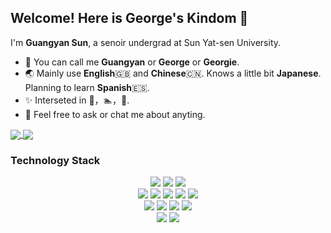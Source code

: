## Welcome! Here is George's Kindom 🌠

I'm **Guangyan Sun**, a senoir undergrad at Sun Yat-sen University.

- 👋 You can call me **Guangyan** or **George** or **Georgie**.
- 🌏 Mainly use **English**🇬🇧 and **Chinese**🇨🇳. Knows a little bit **Japanese**. Planning to learn **Spanish**🇪🇸.
- ✨ Interseted in 🏃，🏊，🎾.
- 💬 Feel free to ask or chat me about anyting.

<a href="https://github.com/anuraghazra/github-readme-stats">
  <img align="center" src="https://github-readme-stats.vercel.app/api?username=guangyans&count_private=true&show_icons=true&theme=dark" />
</a>
<a href="https://github.com/anuraghazra/convoychat">
  <img align="center" src="https://github-readme-stats.vercel.app/api/top-langs/?username=guangyans&langs_count=8&theme=dark&count_private=true&layout=compact&hide=javascript,html,css,CoffeeScript&card_width=300" />
</a>

### Technology Stack

<div align="center">
  <img src="https://img.shields.io/badge/Linux-000000?style=for-the-badge&logo=linux&logoColor=white" />
  <img src="https://img.shields.io/badge/MacOS-000000?style=for-the-badge&logo=apple&logoColor=white" />
  <img src="https://img.shields.io/badge/Windows-000000?style=for-the-badge&logo=microsoft&logoColor=white" />
</div>

<div align="center">
  <img src="https://img.shields.io/badge/Python-000000?style=for-the-badge&logo=python&logoColor=white" />
  <img src="https://img.shields.io/badge/C-000000?style=for-the-badge&logo=c&logoColor=white" />
  <img src="https://img.shields.io/badge/C++-000000?style=for-the-badge&logo=cplusplus&logoColor=white" />
  <img src="https://img.shields.io/badge/Java-000000?style=for-the-badge&logo=Java&logoColor=white" />
  <img src="https://img.shields.io/badge/Julia-000000?style=for-the-badge&logo=Julia&logoColor=white" />
</div>

<div align="center">
  <img src="https://img.shields.io/badge/OpenCV-000000?style=for-the-badge&logo=opencv&logoColor=white" />
  <img src="https://img.shields.io/badge/Numpy-000000?style=for-the-badge&logo=numpy&logoColor=white" />
  <img src="https://img.shields.io/badge/Pytorch-000000?style=for-the-badge&logo=pytorch&logoColor=white" />
  <img src="https://img.shields.io/badge/Jupyter-000000?style=for-the-badge&logo=jupyter&logoColor=white" />
</div>

<div align="center">
  <img src="https://img.shields.io/badge/Vim-000000?style=for-the-badge&logo=vim&logoColor=white" />
  <img src="https://img.shields.io/badge/Git-000000?style=for-the-badge&logo=git&logoColor=white" />
</div>
